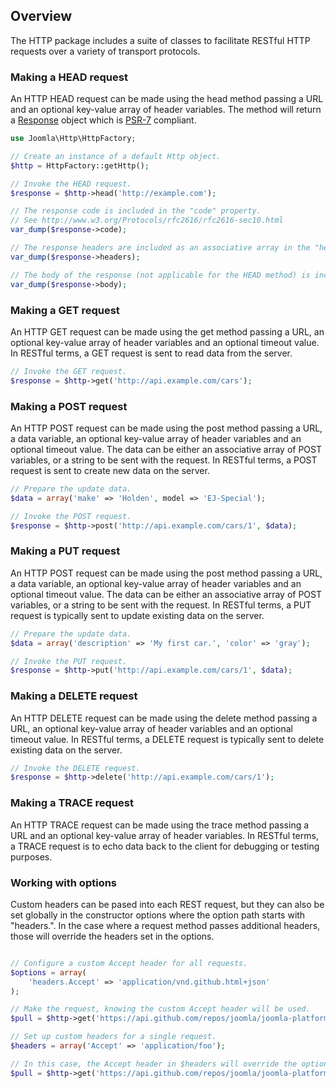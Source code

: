 ## Overview

The HTTP package includes a suite of classes to facilitate RESTful HTTP requests over a variety of transport protocols.

### Making a HEAD request

An HTTP HEAD request can be made using the head method passing a URL and an optional key-value array of header variables.
The method will return a [Response](classes/Response.md) object which is [PSR-7](http://www.php-fig.org/psr/psr-7/) compliant.

```php
use Joomla\Http\HttpFactory;

// Create an instance of a default Http object.
$http = HttpFactory::getHttp();

// Invoke the HEAD request.
$response = $http->head('http://example.com');

// The response code is included in the "code" property.
// See http://www.w3.org/Protocols/rfc2616/rfc2616-sec10.html
var_dump($response->code);

// The response headers are included as an associative array in the "headers" property.
var_dump($response->headers);

// The body of the response (not applicable for the HEAD method) is included in the "body" property.
var_dump($response->body);
```

### Making a GET request

An HTTP GET request can be made using the get method passing a URL, an optional key-value array of header variables and an
optional timeout value. In RESTful terms, a GET request is sent to read data from the server.

```php
// Invoke the GET request.
$response = $http->get('http://api.example.com/cars');
```

### Making a POST request

An HTTP POST request can be made using the post method passing a URL, a data variable, an optional key-value array of header
variables and an optional timeout value. The data can be either an associative array of POST variables, or a string to be sent
with the request. In RESTful terms, a POST request is sent to create new data on the server.

```php
// Prepare the update data.
$data = array('make' => 'Holden', model => 'EJ-Special');

// Invoke the POST request.
$response = $http->post('http://api.example.com/cars/1', $data);
```

### Making a PUT request

An HTTP POST request can be made using the post method passing a URL, a data variable, an optional key-value array of header
variables and an optional timeout value. The data can be either an associative array of POST variables, or a string to be sent
with the request. In RESTful terms, a PUT request is typically sent to update existing data on the server.

```php
// Prepare the update data.
$data = array('description' => 'My first car.', 'color' => 'gray');

// Invoke the PUT request.
$response = $http->put('http://api.example.com/cars/1', $data);
```

### Making a DELETE request

An HTTP DELETE request can be made using the delete method passing a URL, an optional key-value array of header variables
and an optional timeout value. In RESTful terms, a DELETE request is typically sent to delete existing data on the server.

```php
// Invoke the DELETE request.
$response = $http->delete('http://api.example.com/cars/1');
```

### Making a TRACE request

An HTTP TRACE request can be made using the trace method passing a URL and an optional key-value array of header variables.
In RESTful terms, a TRACE request is to echo data back to the client for debugging or testing purposes.

### Working with options

Custom headers can be pased into each REST request, but they can also be set globally in the constructor options where the
option path starts with "headers.". In the case where a request method passes additional headers, those will override the
headers set in the options.

```php

// Configure a custom Accept header for all requests.
$options = array(
    'headers.Accept' => 'application/vnd.github.html+json'
);

// Make the request, knowing the custom Accept header will be used.
$pull = $http->get('https://api.github.com/repos/joomla/joomla-platform/pulls/1');

// Set up custom headers for a single request.
$headers = array('Accept' => 'application/foo');

// In this case, the Accept header in $headers will override the options header.
$pull = $http->get('https://api.github.com/repos/joomla/joomla-platform/pulls/1', $headers);
```
